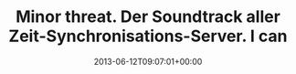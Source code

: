---
retweeted: false
source: <a href="http://twitter.com" rel="nofollow">Twitter Web Client</a>
entities:
  hashtags: []
  symbols: []
  user_mentions: []
  urls: []
display_text_range:
- '0'
- '140'
favorite_count: '2'
id_str: '344742625477263360'
truncated: false
retweet_count: '0'
id: '344742625477263360'
created_at: Wed Jun 12 09:07:01 +0000 2013
favorited: false
full_text: "Minor threat. \nDer Soundtrack aller Zeit-Synchronisations-Server.\n\nI
  can't keep up,\nCan't keep up\nCan't keep up.\nOut of step with the world."
lang: en
tags:
- pesos/twitter
date: '2013-06-12T09:07:01+00:00'
src: https://twitter.com/bascht/status/344742625477263360
original_url: https://twitter.com/bascht/status/344742625477263360
type: twitter_tweet
text: "Minor threat. \nDer Soundtrack aller Zeit-Synchronisations-Server.\n\nI can't
  keep up,\nCan't keep up\nCan't keep up.\nOut of step with the world."
title: "Minor threat. \nDer Soundtrack aller Zeit-Synchronisations-Server.\nI can"

---